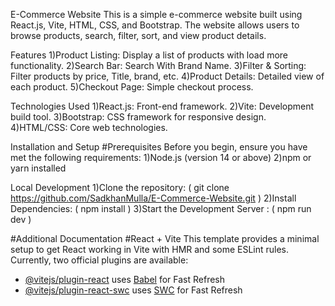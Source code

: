 E-Commerce Website
This is a simple e-commerce website built using React.js, Vite, HTML, CSS, and Bootstrap. The website allows users to browse products, search, filter, sort, and view product details.

Features
1)Product Listing: Display a list of products with load more functionality.
2)Search Bar: Search With Brand Name.
3)Filter & Sorting: Filter products by price, Title, brand, etc.
4)Product Details: Detailed view of each product.
5)Checkout Page: Simple checkout process.

Technologies Used
1)React.js: Front-end framework.
2)Vite: Development build tool.
3)Bootstrap: CSS framework for responsive design.
4)HTML/CSS: Core web technologies.

Installation and Setup
#Prerequisites
Before you begin, ensure you have met the following requirements:
1)Node.js (version 14 or above)
2)npm or yarn installed

Local Development
1)Clone the repository: ( git clone https://github.com/SadkhanMulla/E-Commerce-Website.git )
2)Install Dependencies: ( npm install )
3)Start the Development Server : ( npm run dev )


#Additional Documentation
#React + Vite
This template provides a minimal setup to get React working in Vite with HMR and some ESLint rules.
Currently, two official plugins are available:

- [@vitejs/plugin-react](https://github.com/vitejs/vite-plugin-react/blob/main/packages/plugin-react/README.md) uses [Babel](https://babeljs.io/) for Fast Refresh
- [@vitejs/plugin-react-swc](https://github.com/vitejs/vite-plugin-react-swc) uses [SWC](https://swc.rs/) for Fast Refresh
